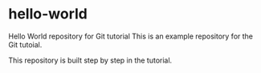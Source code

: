 # hello-world

Hello World repository for Git tutorial
This is an example repository for the Git tutoial.

This repository is built step by step in the tutorial.
